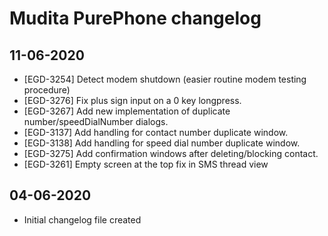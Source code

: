 # Mudita PurePhone changelog

## **11-06-2020**

* [EGD-3254] Detect modem shutdown (easier routine modem testing procedure)  
* [EGD-3276] Fix plus sign input on a 0 key longpress.
* [EGD-3267] Add new implementation of duplicate number/speedDialNumber dialogs.
* [EGD-3137] Add handling for contact number duplicate window.
* [EGD-3138] Add handling for speed dial number duplicate window.
* [EGD-3275] Add confirmation windows after deleting/blocking contact.
* [EGD-3261] Empty screen at the top fix in SMS thread view 

## **04-06-2020**
* Initial changelog file created
